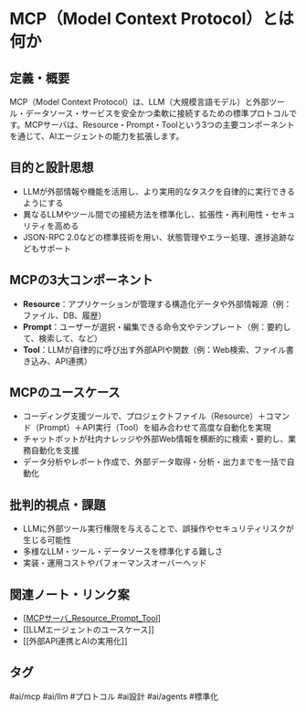 # MCP（Model Context Protocol）とは何か

## 定義・概要
MCP（Model Context Protocol）は、LLM（大規模言語モデル）と外部ツール・データソース・サービスを安全かつ柔軟に接続するための標準プロトコルです。MCPサーバは、Resource・Prompt・Toolという3つの主要コンポーネントを通じて、AIエージェントの能力を拡張します。

## 目的と設計思想
- LLMが外部情報や機能を活用し、より実用的なタスクを自律的に実行できるようにする
- 異なるLLMやツール間での接続方法を標準化し、拡張性・再利用性・セキュリティを高める
- JSON-RPC 2.0などの標準技術を用い、状態管理やエラー処理、進捗追跡などもサポート

## MCPの3大コンポーネント
- **Resource**：アプリケーションが管理する構造化データや外部情報源（例：ファイル、DB、履歴）
- **Prompt**：ユーザーが選択・編集できる命令文やテンプレート（例：要約して、検索して、など）
- **Tool**：LLMが自律的に呼び出す外部APIや関数（例：Web検索、ファイル書き込み、API連携）

## MCPのユースケース
- コーディング支援ツールで、プロジェクトファイル（Resource）＋コマンド（Prompt）＋API実行（Tool）を組み合わせて高度な自動化を実現
- チャットボットが社内ナレッジや外部Web情報を横断的に検索・要約し、業務自動化を支援
- データ分析やレポート作成で、外部データ取得・分析・出力までを一括で自動化

## 批判的視点・課題
- LLMに外部ツール実行権限を与えることで、誤操作やセキュリティリスクが生じる可能性
- 多様なLLM・ツール・データソースを標準化する難しさ
- 実装・運用コストやパフォーマンスオーバーヘッド

## 関連ノート・リンク案
- [[MCPサーバ_Resource_Prompt_Tool]]
- [[LLMエージェントのユースケース]]
- [[外部API連携とAIの実用化]]

## タグ
#ai/mcp #ai/llm #プロトコル #ai設計 #ai/agents #標準化


[//begin]: # "Autogenerated link references for markdown compatibility"
[MCPサーバ_Resource_Prompt_Tool]: MCP%E3%82%B5%E3%83%BC%E3%83%90_Resource_Prompt_Tool.md "MCPサーバのResource・Prompt・Toolとは何か"
[//end]: # "Autogenerated link references"